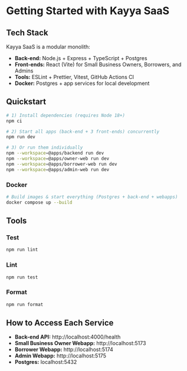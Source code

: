 # Getting Started with Kayya SaaS

## Tech Stack

Kayya SaaS is a modular monolith:

- **Back-end:** Node.js + Express + TypeScript + Postgres
- **Front-ends:** React (Vite) for Small Business Owners, Borrowers, and Admins
- **Tools:** ESLint + Prettier, Vitest, GitHub Actions CI
- **Docker:** Postgres + app services for local development

## Quickstart

```bash
# 1) Install dependencies (requires Node 18+)
npm ci

# 2) Start all apps (back-end + 3 front-ends) concurrently
npm run dev

# 3) Or run them individually
npm --workspace=@apps/backend run dev
npm --workspace=@apps/owner-web run dev
npm --workspace=@apps/borrower-web run dev
npm --workspace=@apps/admin-web run dev
```

### Docker

```bash
# Build images & start everything (Postgres + back-end + webapps)
docker compose up --build
```

## Tools

### Test

```bash
npm run lint
```

### Lint

```bash
npm run test
```

### Format

```bash
npm run format
```

## How to Access Each Service

- **Back-end API:** http://localhost:4000/health
- **Small Business Owner Webapp:** http://localhost:5173
- **Borrower Webapp:** http://localhost:5174
- **Admin Webapp:** http://localhost:5175
- **Postgres:** localhost:5432
